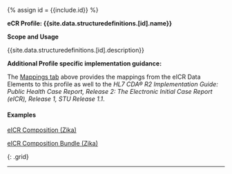 {% assign id = {{include.id}} %}


**eCR Profile: {{site.data.structuredefinitions.[id].name}}**

**Scope and Usage**

{{site.data.structuredefinitions.[id].description}}


**Additional Profile specific implementation guidance:**

The [Mappings tab](eicr-composition-map.html) above provides the mappings from the eICR Data Elements to this profile as well to the *HL7 CDA® R2 Implementation Guide: Public Health Case Report, Release 2: The Electronic Initial Case Report (eICR), Release 1, STU Release 1.1*.

#### Examples

[eICR Composition (Zika)](Composition-eicr-composition-zika.html)

[eICR Composition Bundle (Zika)](Bundle-eicr-bundle-zika.html)

{: .grid}


---
